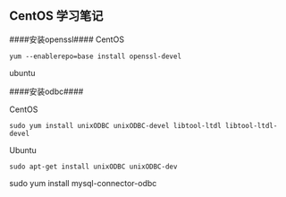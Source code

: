 ## CentOS 学习笔记 ##
####安装openssl####
CentOS

	yum --enablerepo=base install openssl-devel
ubuntu
	

####安装odbc####

CentOS

	sudo yum install unixODBC unixODBC-devel libtool-ltdl libtool-ltdl-devel
	
Ubuntu

	sudo apt-get install unixODBC unixODBC-dev	
sudo yum install mysql-connector-odbc